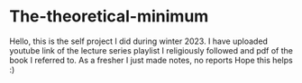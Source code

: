 # The-theoretical-minimum
Hello, this is the self project I did during winter 2023.
I have uploaded youtube link of the lecture series playlist I religiously followed and pdf of the book I referred to.
As a fresher I just made notes, no reports 
Hope this helps :) 
